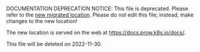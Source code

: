 DOCUMENTATION DEPRECATION NOTICE: This file is deprecated. Please refer to the
[new migrated
location](https://docs.prow.k8s.io/docs/spyglass/lenses/restcoverage/).
Please do not edit this file; instead, make changes to the new location!

The new location is served on the web at
https://docs.prow.k8s.io/docs/.

This file will be deleted on 2022-11-30.

